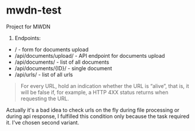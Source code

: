 # mwdn-test
Project for MWDN

1. Endpoints:
* / - form for documents upload
* /api/documents/upload/ - API endpoint for documents upload
* /api/documents/ - list of all documents
* /api/documents/{ID}/ - single document
* /api/urls/ - list of all urls

> For every URL, hold an indication whether the URL is “alive”, that is, it will be false
if, for example, a HTTP 4XX status returns when requesting the URL.

Actually it's a bad idea to check urls on the fly during file processing or during api response, I fulfilled this condition only because the task required it. I've chosen second variant. 
